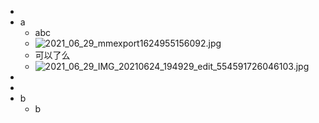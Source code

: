 -
- a
	- abc
	- ![2021_06_29_mmexport1624955156092.jpg](https://cdn.logseq.com/%2F6a2f1cb6-e6bd-4acc-ac49-a47cd54bcacd42f3e072-81aa-4484-99ba-29cc24820f3b2021_06_29_mmexport1624955156092.jpg?Expires=4778579627&Signature=LJzntHQpH~3HefJDe7rfNfUAotqK6SGlFyCqW2vv8EiDdq57GENH8c5ip~fvcv5kxlNzic0pVrcseXnt88Sxbf0adw3TAQobHGmCF-evjHbYeYeqgoHCXdosTHVYp2IvTQL6ZBoQSF8xlq6Ua1eyC4NWwWcwkZLWeJaLTs0pNhhy1xSs3BDdAT8WcYkEEF1Jcrn~w3k53NodyuqcXE8qWID-Kihui03jEcPzoljAwCnGLOt5MvEq47V5hW4hXi6oVNXPdtfarqcDWtSCMYGMpNg~k-JPzXiQ1AqfYL0YERjufZNraZ0DLiy8tJ0wU~z2ys-gN6VrvKfWZ2aC6v3AXw__&Key-Pair-Id=APKAJE5CCD6X7MP6PTEA)
	- 可以了么
	- ![2021_06_29_IMG_20210624_194929_edit_554591726046103.jpg](https://cdn.logseq.com/%2F6a2f1cb6-e6bd-4acc-ac49-a47cd54bcacd377819a2-4b03-44f2-ba0a-8fed1e1627922021_06_29_IMG_20210624_194929_edit_554591726046103.jpg?Expires=4778579678&Signature=MUrh9E4wt55LI~TUWsk3ajCTvEE2tgCaqXtY-wxoBzf7EUkG-EAT~2uIwb5tAzaNJPRbHEX5MxVYjneQ~8YwOW0gYi13BB5HGp8dpH6xCQuUKrFPVbP7OpmJD9~FAU6QKIGyMXmh3NeQIgLM5ZQtcJe-Awqn~0haNZweHfoXeeInjlvyj14SUsEOdd3saamn28DjL5g8aog7Cg8UILiOFK0qTlRhd5XLgv-VLripi5zFJsVtEv8a-Z~Ku7tu05uyGVg~BHDqFEXWa86fwQR3NJ8ERmc0O1t5P8ISNGZmfN-KYr0qo0nNY43Bic3j1Uh3omFVXLVmY7ZFZ0FY2KuEcQ__&Key-Pair-Id=APKAJE5CCD6X7MP6PTEA)
-
-
- b
	- b